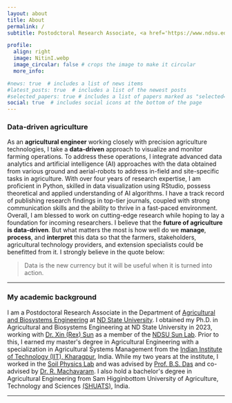 ```yaml
---
layout: about
title: About
permalink: /
subtitle: Postodctoral Research Associate, <a href='https://www.ndsu.edu/'>ND State University</a>. 1231 Ladd Hall, Albrecht Blvd., Fargo, ND 58102, USA

profile:
  align: right
  image: NitinI.webp
  image_circular: false # crops the image to make it circular
  more_info:

#news: true  # includes a list of news items
#latest_posts: true  # includes a list of the newest posts
#selected_papers: true # includes a list of papers marked as "selected={true}"
social: true  # includes social icons at the bottom of the page
---
```


### **Data-driven** agriculture

As an **agricultural engineer** working closely with precision agriculture technologies, I take a **data-driven** approach to visualize and monitor farming operations. To address these operations, I integrate advanced data analytics and artificial intelligence (AI) approaches with the data obtained from various ground and aerial-robots to address in-field and site-specific tasks in agriculture. With over four years of research expertise, I am proficient in Python, skilled in data visualization using RStudio, possess theoretical and applied understanding of AI algorithms. I have a track record of publishing research findings in top-tier journals, coupled with strong communication skills and the ability to thrive in a fast-paced environment. Overall, I am blessed to work on cutting-edge research while hoping to lay a foundation for incoming researchers. I believe that the **future of agriculture is data-driven**. But what matters the most is how well do we **manage**, **process**, and **interpret** this data so that the farmers, stakeholders, agricultural technology providers, and extension specialists could be benefitted from it. I strongly believe in the quote below:

> Data is the new currency but it will be useful when it is turned into action.

---

### **My** academic background

I am a Postdoctoral Research Associate in the Department of [Agricultural and Biosystems Engineering](https://www.ndsu.edu/aben/) at [ND State University](https://www.ndsu.edu/). I obtained my Ph.D. in Agricultural and Biosystems Engineering at ND State University in 2023, working with [Dr. Xin (Rex) Sun](https://www.ndsu.edu/aben/faculty_staff/dr_xin_rex_sun/) as a member of the [NDSU Sun Lab](https://sites.google.com/view/ndsusunslab). Prior to this, I earned my master's degree in Agricultural Engineering with a specialization in Agricultural Systems Management from the [Indian Institute of Technology (IIT), Kharagpur](https://www.iitkgp.ac.in/), India. While my two years at the institute, I worked in the [Soil Physics Lab](https://www.iitkgp.ac.in/department/AG/faculty/ag-bsdas) and was advised by [Prof. B.S. Das](https://scholar.google.co.in/citations?hl=en&user=oEvfFMYAAAAJ&view_op=list_works&sortby=pubdate) and co-advised by [Dr. R. Machavaram](https://sites.google.com/site/rajendramachavaram/). I also hold a bachelor's degree in Agricultural Engineering from Sam Higginbottom University of Agriculture, Technology and Sciences [(SHUATS)](https://shuats.edu.in/), India.

---
